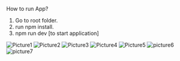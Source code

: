 

How to run App?

1)  Go to root folder.
2)  run npm install.
3)  npm run dev [to start application]

![Picture1](https://github.com/user-attachments/assets/f823a4d6-d28a-4eec-aae3-7c45f785446a)
![Picture2](https://github.com/user-attachments/assets/4d168cff-efaf-481b-a3fc-90607942ddba)
![Picture3](https://github.com/user-attachments/assets/49c9d955-3fcc-4435-8cdc-bdb93112e99b)
![Picture4](https://github.com/user-attachments/assets/7011868a-5abc-4d0a-ad3a-00150ababe2d)
![Picture5](https://github.com/user-attachments/assets/aef52f70-3b5c-4909-af62-bac920f87a45)
![picture6](https://github.com/user-attachments/assets/ec7e540a-69bf-40a5-a0eb-3b7b5c50e0a6)
![picture7](https://github.com/user-attachments/assets/db7d9d06-ac4d-4dcf-8563-f8bc9ca27547)
